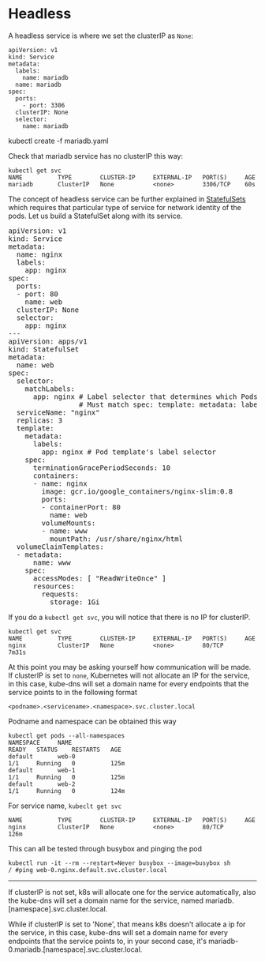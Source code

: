 # Headless

A headless service is where we set the clusterIP as `None`:

    apiVersion: v1
    kind: Service
    metadata:
      labels:
        name: mariadb
      name: mariadb
    spec:
      ports:
        - port: 3306
      clusterIP: None
      selector:
        name: mariadb

kubectl create -f mariadb.yaml

Check that mariadb service has no clusterIP this way:

    kubectl get svc
    NAME          TYPE        CLUSTER-IP     EXTERNAL-IP   PORT(S)     AGE
    mariadb       ClusterIP   None           <none>        3306/TCP    60s
    
The concept of headless service can be further explained in [StatefulSets](https://kubernetes.io/docs/concepts/workloads/controllers/statefulset/) which requires that particular type of service for network identity of the pods. Let us build a StatefulSet along with its service.

<pre>
apiVersion: v1
kind: Service
metadata:
  name: nginx
  labels:
    app: nginx
spec:
  ports:
  - port: 80
    name: web
  clusterIP: None
  selector:
    app: nginx
---
apiVersion: apps/v1
kind: StatefulSet
metadata:
  name: web
spec:
  selector:
    matchLabels:
      app: nginx # Label selector that determines which Pods belong to the StatefulSet
                 # Must match spec: template: metadata: labels
  serviceName: "nginx"
  replicas: 3
  template:
    metadata:
      labels:
        app: nginx # Pod template's label selector
    spec:
      terminationGracePeriodSeconds: 10
      containers:
      - name: nginx
        image: gcr.io/google_containers/nginx-slim:0.8
        ports:
        - containerPort: 80
          name: web
        volumeMounts:
        - name: www
          mountPath: /usr/share/nginx/html
  volumeClaimTemplates:
  - metadata:
      name: www
    spec:
      accessModes: [ "ReadWriteOnce" ]
      resources:
        requests:
          storage: 1Gi</pre>
          
If you do a `kubectl get svc`, you will notice that there is no IP for clusterIP.

    kubectl get svc
    NAME          TYPE        CLUSTER-IP     EXTERNAL-IP   PORT(S)     AGE
    nginx         ClusterIP   None           <none>        80/TCP      7m31s

At this point you may be asking yourself how communication will be made. If clusterIP is set to `none`, Kubernetes will not allocate an IP for the service, in this case, kube-dns will set a domain name for every endpoints that the service points to in the following format

    <podname>.<servicename>.<namespace>.svc.cluster.local
    
Podname and namespace can be obtained this way

    kubectl get pods --all-namespaces
    NAMESPACE     NAME                                                           READY   STATUS    RESTARTS   AGE
    default       web-0                                                          1/1     Running   0          125m
    default       web-1                                                          1/1     Running   0          125m
    default       web-2                                                          1/1     Running   0          124m

For service name, `kubeclt get svc`

    NAME          TYPE        CLUSTER-IP     EXTERNAL-IP   PORT(S)     AGE
    nginx         ClusterIP   None           <none>        80/TCP      126m
    
This can all be tested through busybox and pinging the pod

    kubectl run -it --rm --restart=Never busybox --image=busybox sh
    / #ping web-0.nginx.default.svc.cluster.local

---------------------------

If clusterIP is not set, k8s will allocate one for the service automatically, also the kube-dns will set a domain name for the service, named mariadb.[namespace].svc.cluster.local.

While if clusterIP is set to 'None', that means k8s doesn't allocate a ip for the service, in this case, kube-dns will set a domain name for every endpoints that the service points to, in your second case, it's mariadb-0.mariadb.[namespace].svc.cluster.local.   
    

